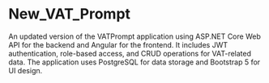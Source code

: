 # New_VAT_Prompt
An updated version of the VATPrompt application using ASP.NET Core Web API for the backend and Angular for the frontend. It includes JWT authentication, role-based access, and CRUD operations for VAT-related data. The application uses PostgreSQL for data storage and Bootstrap 5 for UI design.
